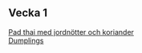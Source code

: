 ## Vecka 1

  <a href="recipes/asiatiskt/pad-thai-med-jordnotter-och-koriander.html" title="">Pad thai med jordnötter och koriander</a><br/><a href="recipes/asiatiskt/dumplings.html" title="">Dumplings</a>
